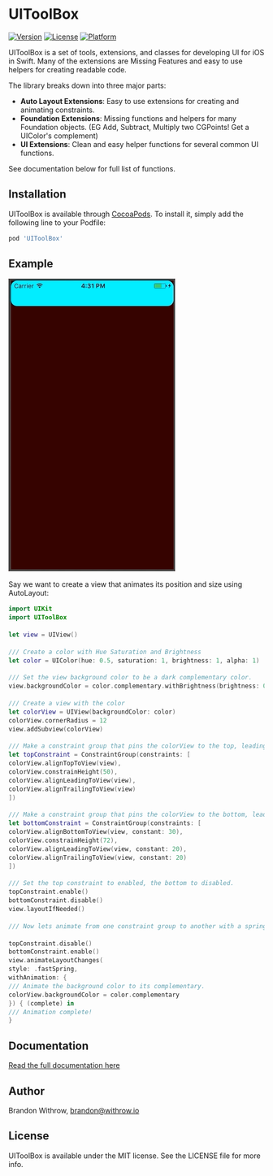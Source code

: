# UIToolBox

[![Version](https://img.shields.io/cocoapods/v/UIToolBox.svg?style=flat)](https://cocoapods.org/pods/UIToolBox)
[![License](https://img.shields.io/cocoapods/l/UIToolBox.svg?style=flat)](https://cocoapods.org/pods/UIToolBox)
[![Platform](https://img.shields.io/cocoapods/p/UIToolBox.svg?style=flat)](https://cocoapods.org/pods/UIToolBox)

UIToolBox is a set of tools, extensions, and classes for developing UI for iOS in Swift. Many of the extensions are Missing Features and easy to use helpers for creating readable code.

The library breaks down into three major parts: 
- **Auto Layout Extensions**: Easy to use extensions for creating and animating constraints.
- **Foundation Extensions**: Missing functions and helpers for many Foundation objects. (EG Add, Subtract, Multiply two CGPoints! Get a UIColor's complement)
- **UI Extensions**: Clean and easy helper functions for several common UI functions.


See documentation below for full list of functions.

## Installation

UIToolBox is available through [CocoaPods](https://cocoapods.org). To install
it, simply add the following line to your Podfile:

```ruby
pod 'UIToolBox'
```

## Example

![Example](/images/Example.gif)

Say we want to create a view that animates its position and size using AutoLayout:

```swift
import UIKit
import UIToolBox

let view = UIView()

/// Create a color with Hue Saturation and Brightness
let color = UIColor(hue: 0.5, saturation: 1, brightness: 1, alpha: 1)

/// Set the view background color to be a dark complementary color.
view.backgroundColor = color.complementary.withBrightness(brightness: 0.2)

/// Create a view with the color
let colorView = UIView(backgroundColor: color)
colorView.cornerRadius = 12
view.addSubview(colorView)

/// Make a constraint group that pins the colorView to the top, leading and traling, with a height of 50
let topConstraint = ConstraintGroup(constraints: [
colorView.alignTopToView(view),
colorView.constrainHeight(50),
colorView.alignLeadingToView(view),
colorView.alignTrailingToView(view)
])

/// Make a constraint group that pins the colorView to the bottom, leading and trailing with a padding of 20, and a height of 72
let bottomConstraint = ConstraintGroup(constraints: [
colorView.alignBottomToView(view, constant: 30),
colorView.constrainHeight(72),
colorView.alignLeadingToView(view, constant: 20),
colorView.alignTrailingToView(view, constant: 20)
])

/// Set the top constraint to enabled, the bottom to disabled.
topConstraint.enable()
bottomConstraint.disable()
view.layoutIfNeeded()

/// Now lets animate from one constraint group to another with a spring animation.

topConstraint.disable()
bottomConstraint.enable()
view.animateLayoutChanges(
style: .fastSpring,
withAnimation: {
/// Animate the background color to its complementary.
colorView.backgroundColor = color.complementary
}) { (complete) in
/// Animation complete!
}
```

## Documentation

[Read the full documentation here](DOCUMENTATION.md)

## Author

Brandon Withrow, brandon@withrow.io 

## License

UIToolBox is available under the MIT license. See the LICENSE file for more info.
